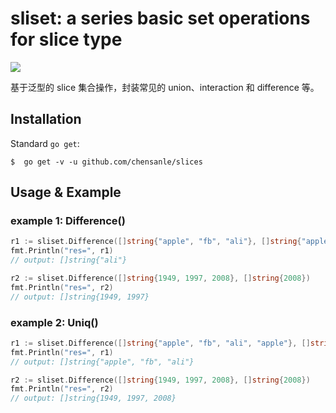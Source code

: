 sliset: a series basic set operations for slice type
===
<a title="Doc for ants" target="_blank" href="https://pkg.go.dev/github.com/chensanle/sliset?tab=doc"><img src="https://img.shields.io/badge/go.dev-doc-007d9c?style=flat-square&logo=read-the-docs" /></a>

基于泛型的 slice 集合操作，封装常见的 union、interaction 和 difference 等。

## Installation

Standard  `go get`:

```
$  go get -v -u github.com/chensanle/slices
```

## Usage & Example


###  example 1:  Difference()
```go
r1 := sliset.Difference([]string{"apple", "fb", "ali"}, []string{"apple"})
fmt.Println("res=", r1)
// output: []string{"ali"}

r2 := sliset.Difference([]string{1949, 1997, 2008}, []string{2008})
fmt.Println("res=", r2)
// output: []string{1949, 1997}
```

###  example 2:  Uniq()
```go
r1 := sliset.Difference([]string{"apple", "fb", "ali", "apple"}, []string{"apple"})
fmt.Println("res=", r1)
// output: []string{"apple", "fb", "ali"} 

r2 := sliset.Difference([]string{1949, 1997, 2008}, []string{2008})
fmt.Println("res=", r2)
// output: []string{1949, 1997, 2008}
```